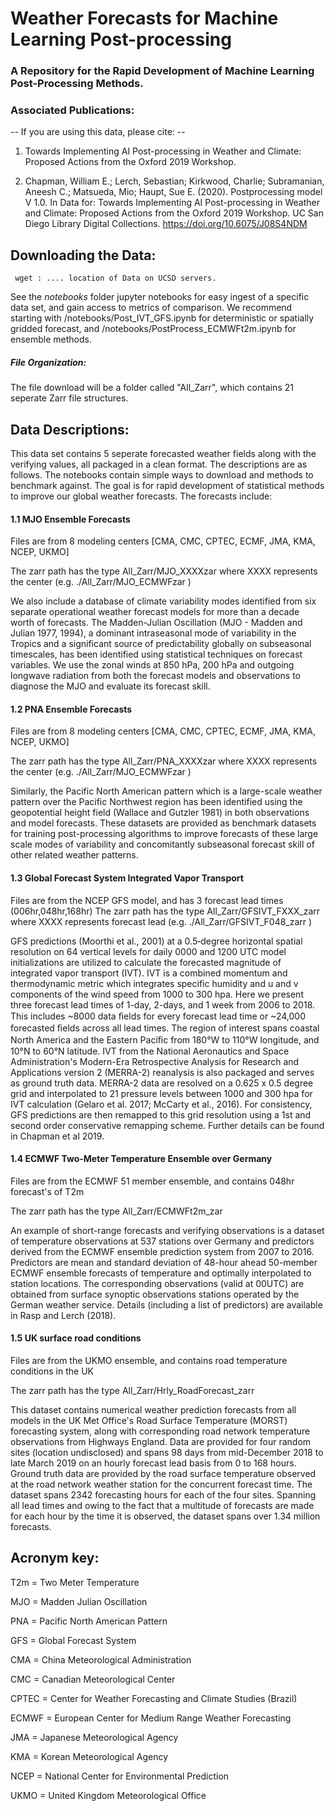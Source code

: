 
# Weather Forecasts for Machine Learning Post-processing 

### A Repository for the Rapid Development of Machine Learning Post-Processing Methods. 

### Associated Publications: 

 -- If you are using this data, please cite: --

1) Towards Implementing AI Post-processing in Weather and Climate: Proposed Actions from the Oxford 2019 Workshop.


2) Chapman, William E.; Lerch, Sebastian; Kirkwood, Charlie; Subramanian, Aneesh C.; Matsueda, Mio; Haupt, Sue E. (2020). Postprocessing model V 1.0. In Data for: Towards Implementing AI Post-processing in Weather and Climate: Proposed Actions from the Oxford 2019 Workshop. UC San Diego Library Digital Collections. https://doi.org/10.6075/J08S4NDM


## Downloading the Data: 

<pre><code> wget : .... location of Data on UCSD servers.
</code></pre>

See the *notebooks* folder jupyter notebooks for easy ingest of a specific data set, and gain access to metrics of comparison. We recommend starting with /notebooks/Post_IVT_GFS.ipynb for deterministic or spatially gridded forecast, and /notebooks/PostProcess_ECMWFt2m.ipynb for ensemble methods.

##### File Organization: 
The file download will be a folder called "All_Zarr", which contains 21 seperate Zarr file structures. 

## Data Descriptions: 

This data set contains 5 seperate forecasted weather fields along with the verifying values, all packaged in a clean format. 
The descriptions are as follows. The notebooks contain simple ways to download and methods to benchmark against. The goal is for rapid development of statistical methods to improve our global weather forecasts. The forecasts include: 


#### 1.1 MJO Ensemble Forecasts

Files are from 8 modeling centers [CMA, CMC, CPTEC, ECMF, JMA, KMA, NCEP, UKMO] 

The zarr path has the type All_Zarr/MJO_XXXXzar where XXXX represents the center (e.g. ./All_Zarr/MJO_ECMWFzar )

We also include a database of climate variability modes identified from six separate operational weather forecast models for more than a decade worth of forecasts. The Madden-Julian Oscillation (MJO - Madden and Julian 1977, 1994), a dominant intraseasonal mode of variability in the Tropics and a significant source of predictability globally on subseasonal timescales, has been identified using statistical techniques on forecast variables. We use the zonal winds at 850 hPa, 200 hPa and outgoing longwave radiation from both the forecast models and observations to diagnose the MJO and evaluate its forecast skill. 

#### 1.2 PNA Ensemble Forecasts

Files are from 8 modeling centers [CMA, CMC, CPTEC, ECMF, JMA, KMA, NCEP, UKMO]

The zarr path has the type All_Zarr/PNA_XXXXzar where XXXX represents the center (e.g. ./All_Zarr/MJO_ECMWFzar )


Similarly, the Pacific North American pattern which is a large-scale weather pattern over the Pacific Northwest region has been identified using the geopotential height field (Wallace and Gutzler 1981) in both observations and model forecasts. These datasets are provided as benchmark datasets for training post-processing algorithms to improve forecasts of these large scale modes of variability and concomitantly subseasonal forecast skill of other related weather patterns.  


#### 1.3 Global Forecast System Integrated Vapor Transport 
Files are from the NCEP GFS model, and has 3 forecast lead times (006hr,048hr,168hr) 
The zarr path has the type All_Zarr/GFSIVT_FXXX_zarr where XXXX represents forecast lead (e.g. ./All_Zarr/GFSIVT_F048_zarr )


GFS predictions (Moorthi et al., 2001) at a 0.5‐degree horizontal spatial resolution on 64 vertical levels for daily 0000 and 1200 UTC model initializations are utilized to calculate the forecasted magnitude of integrated vapor transport (IVT). IVT is a combined momentum and thermodynamic metric which integrates specific humidity and u and v components of the wind speed from 1000 to 300 hpa. Here we present three forecast lead times of 1-day, 2-days, and 1 week from 2006 to 2018. This includes ~8000 data ﬁelds for every forecast lead time or ~24,000 forecasted ﬁelds across all lead times. The region of interest spans coastal North America and the Eastern Paciﬁc from 180°W to 110°W longitude, and 10°N to 60°N latitude. IVT from the National Aeronautics and Space Administration's Modern-Era Retrospective Analysis for Research and Applications version 2 (MERRA-2) reanalysis is also packaged and serves as ground truth data. MERRA-2 data are resolved on a 0.625 x 0.5 degree grid and interpolated to 21 pressure levels between 1000 and 300 hpa for IVT calculation (Gelaro et al. 2017; McCarty et al., 2016). For consistency, GFS predictions are then remapped to this grid resolution using a 1st and second order conservative remapping scheme. Further details can be found in Chapman et al 2019. 
 
#### 1.4 ECMWF Two-Meter Temperature Ensemble over Germany 
Files are from the ECMWF 51 member ensemble, and contains 048hr forecast's of T2m 

The zarr path has the type All_Zarr/ECMWFt2m_zar

 
An example of short-range forecasts and verifying observations is a dataset of temperature observations at 537 stations over Germany and predictors derived from the ECMWF ensemble prediction system from 2007 to 2016. Predictors are mean and standard deviation of 48-hour ahead 50-member ECMWF ensemble forecasts of temperature and optimally interpolated to station locations. The corresponding observations (valid at 00UTC) are obtained from surface synoptic observations stations operated by the German weather service. Details (including a list of predictors) are available in Rasp and Lerch (2018).
 
#### 1.5 UK surface road conditions
Files are from the UKMO ensemble, and contains road temperature conditions in the UK 

The zarr path has the type All_Zarr/Hrly_RoadForecast_zarr

 
This dataset contains numerical weather prediction forecasts from all models in the UK Met Office's Road Surface Temperature (MORST) forecasting system, along with corresponding road network temperature observations from Highways England. Data are provided for four random sites (location undisclosed) and spans 98 days from mid-December 2018 to late March 2019 on an hourly forecast lead basis from 0 to 168 hours. Ground truth data are provided by the road surface temperature observed at the road network weather station for the concurrent forecast time. The dataset spans 2342 forecasting hours for each of the four sites. Spanning all lead times and owing to the fact that a multitude of forecasts are made for each hour by the time it is observed, the dataset spans over 1.34 million forecasts.


Acronym key:
---
T2m  = Two Meter Temperature 

MJO = Madden Julian Oscillation

PNA = Pacific North American Pattern 

GFS = Global Forecast System 

CMA = China Meteorological Administration

CMC = Canadian Meteorological Center

CPTEC = Center for Weather Forecasting and Climate Studies (Brazil)

ECMWF = European Center for Medium Range Weather Forecasting 

JMA = Japanese Meteorological Agency

KMA = Korean Meteorological Agency

NCEP = National Center for Environmental Prediction

UKMO = United Kingdom Meteorological Office





